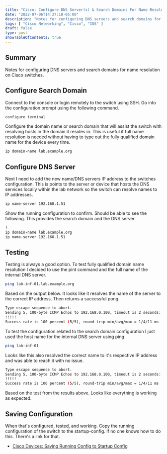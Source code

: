 ```yaml
---
title: "Cisco: Configure DNS Server(s) & Search Domains For Name Resolution"
date: "2022-07-06T14:37:18-05:00"
description: "Notes for configuring DNS servers and search domains for name resolution on Cisco switches."
tags: [ "Cisco Networking", "Cisco", "IOS" ]
draft: false
type: post
showTableOfContents: true
---
```


## Summary

Notes for configuring DNS servers and search domains for name resolution
on Cisco switches.

## Configure Search Domain

Connect to the console or login remotely to the switch using SSH. Go
into the configuration prompt using the following command.

```sh
configure terminal
```

Configure the domain name or search domain that will assist the switch
with resolving hosts in the domain it resides in. This is useful if full
name resolution is needed without having to type out the fully qualified
domain name for the device every time.

```sh
ip domain-name lab.example.org
```

## Configure DNS Server

Next I need to add the new name/DNS servers IP address to the switches
configuration. This is points to the server or device that hosts the DNS
services locally within the lab network so the switch can resolve names
to IP addresses.

```sh
ip name-server 192.168.1.51
```

Show the running configuration to confirm. Should be able to see the 
following. This provides the search domain and the DNS server.

```sh
!
ip domain-name lab.example.org
ip name-server 192.168.1.51
```

## Testing

Testing is always a good option. To test fully qualified domain name
resolution I decided to use the pint command and the full name of the
internal DNS server.

```sh
ping lab-inf-01.lab.example.org
```

Based on the output below. It looks like it resolves the name of the
server to the correct IP address. Then returns a successful pong.

```sh
Type escape sequence to abort.
Sending 5, 100-byte ICMP Echos to 192.168.0.100, timeout is 2 seconds:
!!!!!
Success rate is 100 percent (5/5), round-trip min/avg/max = 1/4/11 ms
```

To test the configuration related to the search domain configuration I
just used the host name for the internal DNS server using ping.

```sh
ping lab-inf-01
```

Looks like this also resolved the correct name to it's respective IP
address and was able to reach it with no issue.

```sh
Type escape sequence to abort.
Sending 5, 100-byte ICMP Echos to 192.168.0.100, timeout is 2 seconds:
!!!!!
Success rate is 100 percent (5/5), round-trip min/avg/max = 1/4/11 ms
```

Based on the test from the results above. Looks like everything is
working as expected.

## Saving Configuration

When that's configured, tested, and working. Copy the running 
configuration of the switch to the startup-config. If no one knows how 
to do this. There's a link for that.

- [Cisco Devices: Saving Running Config to Startup Config](https://info.n3s0.tech/2022/07/06/20220706143715)
